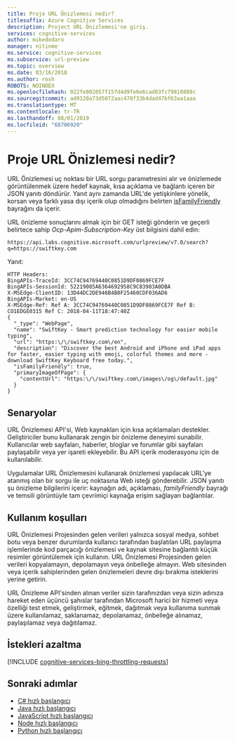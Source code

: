```yaml
---
title: Proje URL Önizlemesi nedir?
titlesuffix: Azure Cognitive Services
description: Project URL Önizlemesi'ne giriş.
services: cognitive-services
author: mikedodaro
manager: nitinme
ms.service: cognitive-services
ms.subservice: url-preview
ms.topic: overview
ms.date: 03/16/2018
ms.author: rosh
ROBOTS: NOINDEX
ms.openlocfilehash: 022fe002057f157d4d9fe6e6cad03fc79810888c
ms.sourcegitcommit: ad9120a73d5072aac478f33b4dad47bf63aa1aaa
ms.translationtype: MT
ms.contentlocale: tr-TR
ms.lasthandoff: 08/01/2019
ms.locfileid: "68706920"
---
```

# <a name="what-is-project-url-preview"></a>Proje URL Önizlemesi nedir?
URL Önizlemesi uç noktası bir URL sorgu parametresini alır ve önizlemede görüntülenmek üzere hedef kaynak, kısa açıklama ve bağlantı içeren bir JSON yanıtı döndürür. Yanıt aynı zamanda URL'de yetişkinlere yönelik, korsan veya farklı yasa dışı içerik olup olmadığını belirten [isFamilyFriendly](url-preview-reference.md#query-parameters) bayrağını da içerir. 

URL önizleme sonuçlarını almak için bir GET isteği gönderin ve geçerli belirtece sahip *Ocp-Apim-Subscription-Key* üst bilgisini dahil edin:  
```
https://api.labs.cognitive.microsoft.com/urlpreview/v7.0/search?q=https://swiftkey.com

```
Yanıt: 
```
HTTP Headers:
BingAPIs-TraceId: 3CC74C94769440C0851D9DF0869FCE7F
BingAPIs-SessionId: 52219085A6364692958C9C83983A0DBA
X-MSEdge-ClientID: 13D44DC2DE946B4B0F25460CDF036AD6
BingAPIs-Market: en-US
X-MSEdge-Ref: Ref A: 3CC74C94769440C0851D9DF0869FCE7F Ref B: CO1EDGE0315 Ref C: 2018-04-11T18:47:40Z
{
  "_type": "WebPage",
  "name": "SwiftKey - Smart prediction technology for easier mobile typing",
  "url": "https:\/\/swiftkey.com\/en",
  "description": "Discover the best Android and iPhone and iPad apps for faster, easier typing with emoji, colorful themes and more - download SwiftKey Keyboard free today.",
  "isFamilyFriendly": true,
  "primaryImageOfPage": {
    "contentUrl": "https:\/\/swiftkey.com\/images\/og\/default.jpg"
  }
}

```
## <a name="scenarios"></a>Senaryolar 

URL Önizlemesi API'si, Web kaynakları için kısa açıklamaları destekler. Geliştiriciler bunu kullanarak zengin bir önizleme deneyimi sunabilir.  Kullanıcılar web sayfaları, haberler, bloglar ve forumlar gibi sayfaları paylaşabilir veya yer işareti ekleyebilir. Bu API içerik moderasyonu için de kullanılabilir.    

Uygulamalar URL Önizlemesini kullanarak önizlemesi yapılacak URL'ye atanmış olan bir sorgu ile uç noktasına Web isteği gönderebilir.  JSON yanıtı şu önizleme bilgilerini içerir: kaynağın adı, açıklaması, *familyFriendly* bayrağı ve temsili görüntüyle tam çevrimiçi kaynağa erişim sağlayan bağlantılar. 

## <a name="terms-of-use"></a>Kullanım koşulları
URL Önizlemesi Projesinden gelen verileri yalnızca sosyal medya, sohbet botu veya benzer durumlarda kullanıcı tarafından başlatılan URL paylaşma işlemlerinde kod parçacığı önizlemesi ve kaynak sitesine bağlantılı küçük resimler görüntülemek için kullanın. URL Önizlemesi Projesinden gelen verileri kopyalamayın, depolamayın veya önbelleğe almayın. Web sitesinden veya içerik sahiplerinden gelen önizlemeleri devre dışı bırakma isteklerini yerine getirin.

URL Önizleme API'sinden alınan veriler sizin tarafınızdan veya sizin adınıza hareket eden üçüncü şahıslar tarafından Microsoft harici bir hizmeti veya özelliği test etmek, geliştirmek, eğitmek, dağıtmak veya kullanıma sunmak üzere kullanılamaz, saklanamaz, depolanamaz, önbelleğe alınamaz, paylaşılamaz veya dağıtılamaz. 

## <a name="throttling-requests"></a>İstekleri azaltma

[!INCLUDE [cognitive-services-bing-throttling-requests](../../../../includes/cognitive-services-bing-throttling-requests.md)]

## <a name="next-steps"></a>Sonraki adımlar
- [C# hızlı başlangıcı](csharp.md)
- [Java hızlı başlangıcı](java-quickstart.md)
- [JavaScript hızlı başlangıcı](javascript.md)
- [Node hızlı başlangıcı](node-quickstart.md)
- [Python hızlı başlangıcı](python-quickstart.md)
